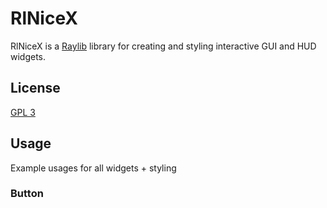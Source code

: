 # RlNiceX

RlNiceX is a [Raylib](https://www.raylib.com) library for creating and styling interactive GUI and HUD widgets.

## License

[GPL 3](https://github.com/manen/rlnicex/blob/main/LICENSE.txt)

## Usage

Example usages for all widgets + styling

### Button

```go

```
